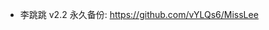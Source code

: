 - 李跳跳 v2.2 永久备份: https://github.com/vYLQs6/MissLee

<!---
vYLQs6/vYLQs6 is a ✨ special ✨ repository because its `README.md` (this file) appears on your GitHub profile.
You can click the Preview link to take a look at your changes.
--->
